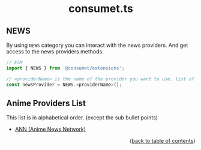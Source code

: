 <h1 align="center">consumet.ts</h1>

<h2>NEWS</h2>

By using `NEWS` category you can interact with the news providers. And get access to the news providers methods.

```ts
// ESM
import { NEWS } from '@consumet/extensions';

// <providerName> is the name of the provider you want to use. list of the proivders is below.
const newsProvider = NEWS.<providerName>();
```

## Anime Providers List
This list is in alphabetical order. (except the sub bullet points)

- [ANN (Anime News Network)](../providers/ann.md)

<p align="end">(<a href="https://github.com/consumet/extensions/blob/master/docs">back to table of contents</a>)</p>